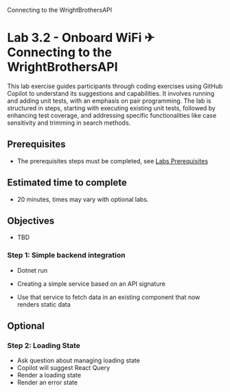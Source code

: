 Connecting to the WrightBrothersAPI

# Lab 3.2 - Onboard WiFi ✈ Connecting to the WrightBrothersAPI
This lab exercise guides participants through coding exercises using GitHub Copilot to understand its suggestions and capabilities. It involves running and adding unit tests, with an emphasis on pair programming. The lab is structured in steps, starting with executing existing unit tests, followed by enhancing test coverage, and addressing specific functionalities like case sensitivity and trimming in search methods.

## Prerequisites
- The prerequisites steps must be completed, see [Labs Prerequisites](./Labs/Lab%201.1%20-%20Pre-Flight%20Checklist)

## Estimated time to complete
- 20 minutes, times may vary with optional labs.

## Objectives
- TBD

### Step 1: Simple backend integration

- Dotnet run

- Creating a simple service based on an API signature
- Use that service to fetch data in an existing component that now renders static data

## Optional

### Step 2: Loading State

- Ask question about managing loading state
- Copilot will suggest React Query
- Render a loading state
- Render an error state